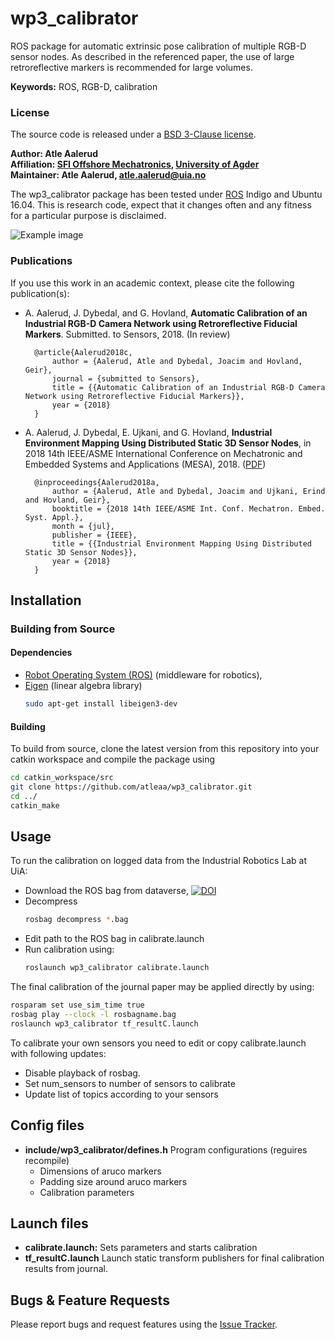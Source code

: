 # wp3_calibrator
ROS package for automatic extrinsic pose calibration of multiple RGB-D sensor nodes. As described in the referenced paper, the use of large retroreflective markers is recommended for large volumes. 

**Keywords:** ROS, RGB-D, calibration

### License
The source code is released under a [BSD 3-Clause license](LICENSE).

**Author: Atle Aalerud<br />
Affiliation: [SFI Offshore Mechatronics](https://sfi.mechatronics.no/), [University of Agder](https://www.uia.no/en)<br />
Maintainer: Atle Aalerud, atle.aalerud@uia.no**

The wp3_calibrator package has been tested under [ROS] Indigo and Ubuntu 16.04. This is research code, expect that it changes often and any fitness for a particular purpose is disclaimed.

![Example image](doc/example.png)

### Publications

If you use this work in an academic context, please cite the following publication(s):

* A. Aalerud, J. Dybedal, and G. Hovland, **Automatic Calibration of an Industrial RGB-D Camera Network using Retroreflective Fiducial Markers**. Submitted. to Sensors, 2018. (In review)

        @article{Aalerud2018c,
            author = {Aalerud, Atle and Dybedal, Joacim and Hovland, Geir},
            journal = {submitted to Sensors},
            title = {{Automatic Calibration of an Industrial RGB-D Camera Network using Retroreflective Fiducial Markers}},
            year = {2018}
        }

* A. Aalerud, J. Dybedal, E. Ujkani, and G. Hovland, **Industrial Environment Mapping Using Distributed Static 3D Sensor Nodes**, in 2018 14th IEEE/ASME International Conference on Mechatronic and Embedded Systems and Applications (MESA), 2018. ([PDF](https://ieeexplore.ieee.org/document/8449203/))

        @inproceedings{Aalerud2018a,
            author = {Aalerud, Atle and Dybedal, Joacim and Ujkani, Erind and Hovland, Geir},
            booktitle = {2018 14th IEEE/ASME Int. Conf. Mechatron. Embed. Syst. Appl.},
            month = {jul},
            publisher = {IEEE},
            title = {{Industrial Environment Mapping Using Distributed Static 3D Sensor Nodes}},
            year = {2018}
        }


## Installation
### Building from Source
#### Dependencies

- [Robot Operating System (ROS)](http://wiki.ros.org) (middleware for robotics),
- [Eigen] (linear algebra library)
    ````bash
    sudo apt-get install libeigen3-dev
    ````

#### Building

To build from source, clone the latest version from this repository into your catkin workspace and compile the package using
````bash
cd catkin_workspace/src
git clone https://github.com/atleaa/wp3_calibrator.git
cd ../
catkin_make
````

## Usage

To run the calibration on logged data from the Industrial Robotics Lab at UiA:
* Download the ROS bag from dataverse, [![DOI](https://zenodo.org/badge/DOI/10.18710/VIJXTL.svg)](https://doi.org/10.18710/VIJXTL)
* Decompress
    ````bash
    rosbag decompress *.bag
    ````	
* Edit path to the ROS bag in calibrate.launch
* Run calibration using:
    ````bash
    roslaunch wp3_calibrator calibrate.launch
    ````
        
The final calibration of the journal paper may be applied directly by using:
````bash
rosparam set use_sim_time true
rosbag play --clock -l rosbagname.bag
roslaunch wp3_calibrator tf_resultC.launch
````

To calibrate your own sensors you need to edit or copy calibrate.launch with following updates:
* Disable playback of rosbag.
* Set num_sensors to number of sensors to calibrate
* Update list of topics according to your sensors

## Config files

* **include/wp3_calibrator/defines.h** Program configurations (reguires recompile)
    * Dimensions of aruco markers
    * Padding size around aruco markers
    * Calibration parameters

## Launch files

* **calibrate.launch:** Sets parameters and starts calibration
* **tf_resultC.launch** Launch static transform publishers for final calibration results from journal.


## Bugs & Feature Requests

Please report bugs and request features using the [Issue Tracker](https://github.com/SFI-Mechatronics/wp3_calibrator/issues).


[ROS]: http://www.ros.org
[rviz]: http://wiki.ros.org/rviz
[Eigen]: http://eigen.tuxfamily.org
